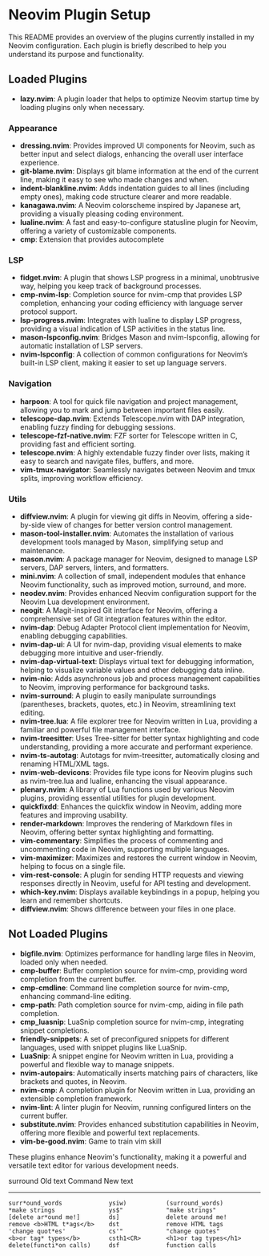 # Neovim Plugin Setup

This README provides an overview of the plugins currently installed in my Neovim configuration.
Each plugin is briefly described to help you understand its purpose and functionality.

## Loaded Plugins

- **lazy.nvim**: A plugin loader that helps to optimize Neovim startup time by loading plugins only when necessary.

### Appearance

- **dressing.nvim**: Provides improved UI components for Neovim, such as better input and select dialogs, enhancing the overall user interface experience.
- **git-blame.nvim**: Displays git blame information at the end of the current line, making it easy to see who made changes and when.
- **indent-blankline.nvim**: Adds indentation guides to all lines (including empty ones), making code structure clearer and more readable.
- **kanagawa.nvim**: A Neovim colorscheme inspired by Japanese art, providing a visually pleasing coding environment.
- **lualine.nvim**: A fast and easy-to-configure statusline plugin for Neovim, offering a variety of customizable components.
- **cmp**: Extension that provides autocomplete

### LSP

- **fidget.nvim**: A plugin that shows LSP progress in a minimal, unobtrusive way, helping you keep track of background processes.
- **cmp-nvim-lsp**: Completion source for nvim-cmp that provides LSP completion, enhancing your coding efficiency with language server protocol support.
- **lsp-progress.nvim**: Integrates with lualine to display LSP progress, providing a visual indication of LSP activities in the status line.
- **mason-lspconfig.nvim**: Bridges Mason and nvim-lspconfig, allowing for automatic installation of LSP servers.
- **nvim-lspconfig**: A collection of common configurations for Neovim’s built-in LSP client, making it easier to set up language servers.

### Navigation

- **harpoon**: A tool for quick file navigation and project management, allowing you to mark and jump between important files easily.
- **telescope-dap.nvim**: Extends Telescope.nvim with DAP integration, enabling fuzzy finding for debugging sessions.
- **telescope-fzf-native.nvim**: FZF sorter for Telescope written in C, providing fast and efficient sorting.
- **telescope.nvim**: A highly extendable fuzzy finder over lists, making it easy to search and navigate files, buffers, and more.
- **vim-tmux-navigator**: Seamlessly navigates between Neovim and tmux splits, improving workflow efficiency.

### Utils

- **diffview.nvim**: A plugin for viewing git diffs in Neovim, offering a side-by-side view of changes for better version control management.
- **mason-tool-installer.nvim**: Automates the installation of various development tools managed by Mason, simplifying setup and maintenance.
- **mason.nvim**: A package manager for Neovim, designed to manage LSP servers, DAP servers, linters, and formatters.
- **mini.nvim**: A collection of small, independent modules that enhance Neovim functionality, such as improved motion, surround, and more.
- **neodev.nvim**: Provides enhanced Neovim configuration support for the Neovim Lua development environment.
- **neogit**: A Magit-inspired Git interface for Neovim, offering a comprehensive set of Git integration features within the editor.
- **nvim-dap**: Debug Adapter Protocol client implementation for Neovim, enabling debugging capabilities.
- **nvim-dap-ui**: A UI for nvim-dap, providing visual elements to make debugging more intuitive and user-friendly.
- **nvim-dap-virtual-text**: Displays virtual text for debugging information, helping to visualize variable values and other debugging data inline.
- **nvim-nio**: Adds asynchronous job and process management capabilities to Neovim, improving performance for background tasks.
- **nvim-surround**: A plugin to easily manipulate surroundings (parentheses, brackets, quotes, etc.) in Neovim, streamlining text editing.
- **nvim-tree.lua**: A file explorer tree for Neovim written in Lua, providing a familiar and powerful file management interface.
- **nvim-treesitter**: Uses Tree-sitter for better syntax highlighting and code understanding, providing a more accurate and performant experience.
- **nvim-ts-autotag**: Autotags for nvim-treesitter, automatically closing and renaming HTML/XML tags.
- **nvim-web-devicons**: Provides file type icons for Neovim plugins such as nvim-tree.lua and lualine, enhancing the visual appearance.
- **plenary.nvim**: A library of Lua functions used by various Neovim plugins, providing essential utilities for plugin development.
- **quickfixdd**: Enhances the quickfix window in Neovim, adding more features and improving usability.
- **render-markdown**: Improves the rendering of Markdown files in Neovim, offering better syntax highlighting and formatting.
- **vim-commentary**: Simplifies the process of commenting and uncommenting code in Neovim, supporting multiple languages.
- **vim-maximizer**: Maximizes and restores the current window in Neovim, helping to focus on a single file.
- **vim-rest-console**: A plugin for sending HTTP requests and viewing responses directly in Neovim, useful for API testing and development.
- **which-key.nvim**: Displays available keybindings in a popup, helping you learn and remember shortcuts.
- **diffview.nvim**: Shows difference between your files in one place.

## Not Loaded Plugins

- **bigfile.nvim**: Optimizes performance for handling large files in Neovim, loaded only when needed.
- **cmp-buffer**: Buffer completion source for nvim-cmp, providing word completion from the current buffer.
- **cmp-cmdline**: Command line completion source for nvim-cmp, enhancing command-line editing.
- **cmp-path**: Path completion source for nvim-cmp, aiding in file path completion.
- **cmp_luasnip**: LuaSnip completion source for nvim-cmp, integrating snippet completions.
- **friendly-snippets**: A set of preconfigured snippets for different languages, used with snippet plugins like LuaSnip.
- **LuaSnip**: A snippet engine for Neovim written in Lua, providing a powerful and flexible way to manage snippets.
- **nvim-autopairs**: Automatically inserts matching pairs of characters, like brackets and quotes, in Neovim.
- **nvim-cmp**: A completion plugin for Neovim written in Lua, providing an extensible completion framework.
- **nvim-lint**: A linter plugin for Neovim, running configured linters on the current buffer.
- **substitute.nvim**: Provides enhanced substitution capabilities in Neovim, offering more flexible and powerful text replacements.
- **vim-be-good.nvim**: Game to train vim skill

These plugins enhance Neovim's functionality, making it a powerful and versatile text editor for various development needs.

surround
Old text Command New text

---

    surr*ound_words             ysiw)           (surround_words)
    *make strings               ys$"            "make strings"
    [delete ar*ound me!]        ds]             delete around me!
    remove <b>HTML t*ags</b>    dst             remove HTML tags
    'change quot*es'            cs'"            "change quotes"
    <b>or tag* types</b>        csth1<CR>       <h1>or tag types</h1>
    delete(functi*on calls)     dsf             function calls
